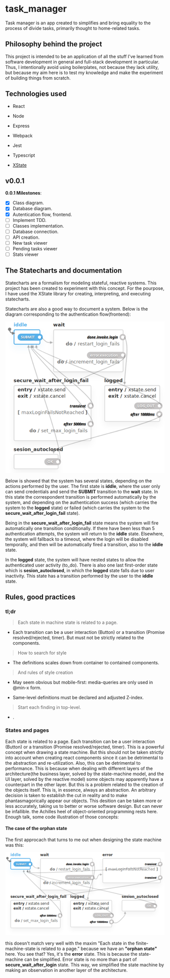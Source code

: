 # task_manager

Task manager is an app created to simplifies and bring equality to the process of divide tasks, primarily thought to home-related tasks.

## Philosophy behind the project

This project is intended to be an application of all the stuff I've learned from software development in general and full-stack development in particular. Thus, I intentionally avoid using boilerplates, not because they lack utility, but because my aim here is to test my knowledge and make the experiment of building things from scratch.

## Technologies used

- React

- Node

- Express

- Webpack

- Jest

- Typescript


- [XState](https://xstate.js.org/docs/)

## v0.0.1

**0.0.1 Milestones**:
- [x] Class diagram.
- [x] Database diagram. 
- [x] Autentication flow, frontend.
- [ ] Implement TDD.
- [ ] Classes implementation.
- [ ] Database connection.
- [ ] API creation.
- [ ] New task viewer
- [ ] Pending tasks viewer
- [ ] Stats viewer

## The Statecharts and documentation

Statecharts are a formalism for modeling stateful, reactive systems. This project has been created to experiment with this concept. For the pourpose, I have used the XState library for creating, interpreting, and executing statecharts.

Statecharts are also a good way to document a system. Below is the diagram corresponding to the authentication flow(frontend): 

<div align="center">
    <img src="./StateChart.png" alt="StateChart"/>
</div>

Below is showed that the system has several states, depending on the actions performed by the user. The first state is __iddle__, where the user only can send credentials and send the __SUBMIT__ transition to the __wait__ state. In this state the correspondent transition is performed automatically by the system, and depending on the authentication success (which carries the system to the __logged__ state) or failed (which carries the system to the __secure_wait_after_login_fail__ state).

Being in the __secure_wait_after_login_fail__ state means the system will fire automatically one transition conditionally. If there have been less than 5 authentication attempts, the system will return to the __iddle__ state. Elsewhere, the system will fallback to a timeout, where the login will be disabled temporally, and then will be automatically fired a transition, also to the __iddle__ state.

In the __logged__ state, the system will have nested states to allow the authenticated user activity (to_do). There is also one last first-order state which is __sesion_autoclosed__, in which the __logged__ state falls due to user inactivity. This state has a transition performed by the user to the __iddle__ state.


## Rules, good practices

### tl;dr

> Each state in machine state is related to a page. 

  - Each transition can be a user interaction (Button) or a transition (Promise resolved/rejected, timer). But must not be strictly related to the components.


>  How to search for style

  - The definitions scales down from container to contained components.


>  And rules of style creation

  - May seem obvious but mobile-first: media-queries are only used in @min-x
    form.

  - Same-level definitions must be declared and adjusted Z-index.

>  Start each finding in top-level. 

  - .

### States and pages

Each state is related to a page. Each transition can be a user interaction (Button) or a transition (Promise resolved/rejected, timer). This is a powerful concept when drawing a state machine. But this should not be taken strictly into account when creating react components since it can be detrimental to the abstraction and re-utilization. Also, this can be detrimental to performance. This is because when dealing with different layers of the architecture(the business layer, solved by the state-machine model, and the UI layer, solved by the reactive model)  some objects may apparently have a counterpart in the other layer. But this is a problem related to the creation of the objects itself. This is, in essence, always an abstraction. An arbitrary decision is taken to establish the cut in reality and to make phantasmagorically appear our objects. This desition can be taken more or less accurately, taking us to better or worse software design. But can never be infallible. the Achilles heel of object-oriented programming rests here. Enough talk, some code illustration of those concepts:


#### The case of the orphan state

The first approcach that turns to me out when designing the state machine was this:

<div align="center">
    <img src="./(old)StateChart.png" alt="StateChart"/>
</div>

this doesn't match very well with the maxim "Each state in the finite-machine-state is related to a page." because we have an __"orphan state"__ here. You see that? Yes, it's the __error__ state. This is because the state-machine can be simplified. Error state is no more than a part of __secure_wait_after_login__ state. This way, we simplified the state machine by making an observation in another layer of the architecture.
